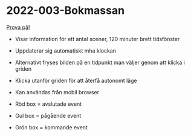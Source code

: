 # 2022-003-Bokmassan

[Prova på!](https://christernilsson.github.io/2022-003-Bokmassan)

* Visar information för ett antal scener, 120 minuter brett tidsfönster
* Uppdaterar sig automatiskt mha klockan
* Alternativt fryses bilden på en tidpunkt man väljer genom att klicka i griden
* Klicka utanför griden för att återfå autonomt läge
* Kan användas från mobil browser

* Röd  box = avslutade event
* Gul  box = pågående event
* Grön box = kommande event
